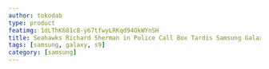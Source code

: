 ```yaml
---
author: tokodab
type: product
featimg: 1dLThK681c8-y67tfwyLRKqd94OkWYnSH
title: Seahawks Richard Sherman in Police Call Box Tardis Samsung Galaxy S9 Case
tags: [samsung, galaxy, s9]
category: [samsung]
---
```

